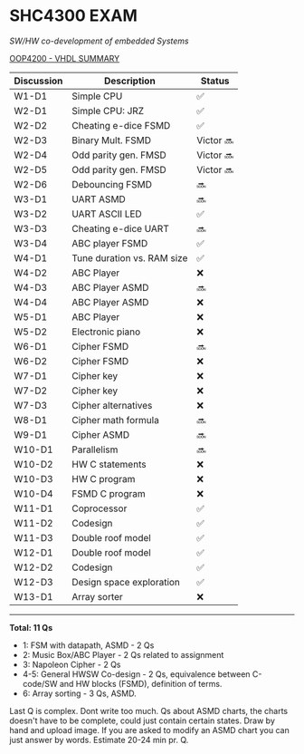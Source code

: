 # SHC4300 EXAM
*SW/HW co-development of embedded Systems*

[OOP4200 - VHDL SUMMARY](https://github.com/deivyka/OOP4200/blob/master/VHDL_bigBoy.md)



| Discussion  | Description                 | Status              |
| ----------- | --------------------------- | ------------------- |
| W1-D1       | Simple CPU                  | :white_check_mark:  |
| W2-D1       | Simple CPU: JRZ             | :white_check_mark:  |
| W2-D2       | Cheating e-dice FSMD        | :white_check_mark:  |
| W2-D3       | Binary Mult. FSMD           | Victor :soon:       |
| W2-D4       | Odd parity gen. FMSD        | Victor :soon:       |
| W2-D5       | Odd parity gen. FMSD        | Victor :soon:       |
| W2-D6       | Debouncing FSMD             | :soon:              |
| W3-D1       | UART ASMD                   | :soon:              |
| W3-D2       | UART ASCII LED              | :white_check_mark:  |
| W3-D3       | Cheating e-dice UART        | :soon:              |
| W3-D4       | ABC player FSMD             | :white_check_mark:  |
| W4-D1       | Tune duration vs. RAM size  | :white_check_mark:  |
| W4-D2       | ABC Player                  | :x:                 |
| W4-D3       | ABC Player ASMD             | :soon:              |
| W4-D4       | ABC Player ASMD             | :x:                 |
| W5-D1       | ABC Player                  | :x:                 |
| W5-D2       | Electronic piano            | :x:                 |
| W6-D1       | Cipher FSMD                 | :soon:              |
| W6-D2       | Cipher FSMD                 | :x:                 |
| W7-D1       | Cipher key                  | :x:                 |
| W7-D2       | Cipher key                  | :x:                 |
| W7-D3       | Cipher alternatives         | :x:                 |
| W8-D1       | Cipher math formula         | :soon:              |
| W9-D1       | Cipher ASMD                 | :soon:              |
| W10-D1      | Parallelism                 | :soon:              |
| W10-D2      | HW C statements             | :x:                 |
| W10-D3      | HW C program                | :x:                 |
| W10-D4      | FSMD C program              | :x:                 |
| W11-D1      | Coprocessor                 | :white_check_mark:  |
| W11-D2      | Codesign                    | :white_check_mark:  |
| W11-D3      | Double roof model           | :white_check_mark:  |
| W12-D1      | Double roof model           | :white_check_mark:  |
| W12-D2      | Codesign                    | :white_check_mark:  |
| W12-D3      | Design space exploration    | :white_check_mark:  |
| W13-D1      | Array sorter                | :x:                 |


----

**Total: 11 Qs** 

* 1: FSM with datapath, ASMD -  2 Qs
* 2: Music Box/ABC Player - 2 Qs related to assignment
* 3: Napoleon Cipher - 2 Qs
* 4-5: General HWSW Co-design - 2 Qs, equivalence between C-code/SW and HW blocks (FSMD), definition of terms.
* 6: Array sorting - 3 Qs, ASMD.

Last Q is complex. Dont write too much. Qs about ASMD charts, the charts doesn't have to be complete, could just contain certain states. Draw by hand and upload image. If you are asked to modify an ASMD chart you can just answer by words.
Estimate 20-24 min pr. Q.
